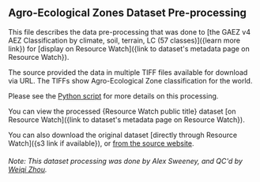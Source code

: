 ## Agro-Ecological Zones Dataset Pre-processing
This file describes the data pre-processing that was done to [the GAEZ v4 AEZ Classification by climate, soil, terrain, LC (57 classes)]({learn more link}) for [display on Resource Watch]({link to dataset's metadata page on Resource Watch}).

The source provided the data in multiple TIFF files available for download via URL. The TIFFs show Agro-Ecological Zone classification for the world.

Please see the [Python script](https://github.com/resource-watch/data-pre-processing/blob/master/foo_068_rw_agro_ecological_zones/foo_068_rw_agro_ecological_zones_processing.py) for more details on this processing.

You can view the processed {Resource Watch public title} dataset [on Resource Watch]({link to dataset's metadata page on Resource Watch}).

You can also download the original dataset [directly through Resource Watch]({s3 link if available}), or [from the source website]({https://gaez-data-portal-hqfao.hub.arcgis.com/pages/data-viewer}).

###### Note: This dataset processing was done by Alex Sweeney, and QC'd by [Weiqi Zhou](https://www.wri.org/profile/weiqi-zhou).
